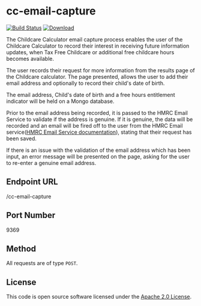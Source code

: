 # cc-email-capture


[![Build Status](https://travis-ci.org/hmrc/cc-email-capture.svg?branch=master)](https://travis-ci.org/hmrc/cc-email-capture) [ ![Download](https://api.bintray.com/packages/hmrc/releases/cc-email-capture/images/download.svg) ](https://bintray.com/hmrc/releases/cc-email-capture/_latestVersion)


The Childcare Calculator email capture process enables the user of the
Childcare Calculator to record their interest in receiving future
information updates, when Tax Free Childcare or additional free childcare
hours becomes available.

The user records their request for more information from the results
page of the Childcare calculator.
The page presented, allows the user to add their email address and
optionally to record their child's date of birth.

The email address, Child's date of birth and a free hours entitlement
indicator will be held on a Mongo database.

Prior to the email address being recorded, it is passed to the HMRC Email
Service to validate if the address is genuine.
If it is genuine, the data will be recorded and an email will be fired
off to the user from the HMRC Email service([HMRC Email Service documentation](https://github.tools.tax.service.gov.uk/HMRC/email/blob/master/README.md)),
stating that their request has been saved.

If there is an issue with the validation of the email address which has
been input, an error message will be presented on the page, asking for the
user to re-enter a genuine email address.


## Endpoint URL

  /cc-email-capture


## Port Number

  9369


## Method

  All requests are of type `POST`.

## License

  This code is open source software licensed under the [Apache 2.0 License]("http://www.apache.org/licenses/LICENSE-2.0.html").